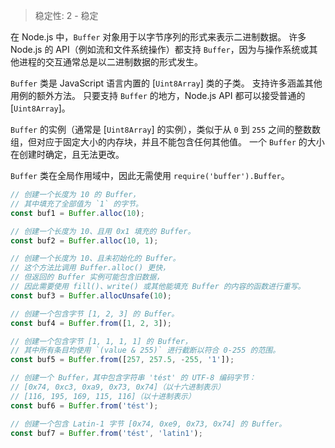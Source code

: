 
<!--introduced_in=v0.1.90-->

> 稳定性: 2 - 稳定

在 Node.js 中，`Buffer` 对象用于以字节序列的形式来表示二进制数据。 
许多 Node.js 的 API（例如流和文件系统操作）都支持 `Buffer`，因为与操作系统或其他进程的交互通常总是以二进制数据的形式发生。

`Buffer` 类是 JavaScript 语言内置的 [`Uint8Array`] 类的子类。 
支持许多涵盖其他用例的额外方法。 
只要支持 `Buffer` 的地方，Node.js API 都可以接受普通的 [`Uint8Array`]。

`Buffer` 的实例（通常是 [`Uint8Array`] 的实例），类似于从 `0` 到 `255` 之间的整数数组，但对应于固定大小的内存块，并且不能包含任何其他值。 
一个 `Buffer` 的大小在创建时确定，且无法更改。

`Buffer` 类在全局作用域中，因此无需使用 `require('buffer').Buffer`。

```js
// 创建一个长度为 10 的 Buffer，
// 其中填充了全部值为 `1` 的字节。
const buf1 = Buffer.alloc(10);

// 创建一个长度为 10、且用 0x1 填充的 Buffer。 
const buf2 = Buffer.alloc(10, 1);

// 创建一个长度为 10、且未初始化的 Buffer。
// 这个方法比调用 Buffer.alloc() 更快，
// 但返回的 Buffer 实例可能包含旧数据，
// 因此需要使用 fill()、write() 或其他能填充 Buffer 的内容的函数进行重写。
const buf3 = Buffer.allocUnsafe(10);

// 创建一个包含字节 [1, 2, 3] 的 Buffer。
const buf4 = Buffer.from([1, 2, 3]);

// 创建一个包含字节 [1, 1, 1, 1] 的 Buffer，
// 其中所有条目均使用 `(value & 255)` 进行截断以符合 0-255 的范围。
const buf5 = Buffer.from([257, 257.5, -255, '1']);

// 创建一个 Buffer，其中包含字符串 'tést' 的 UTF-8 编码字节：
// [0x74, 0xc3, 0xa9, 0x73, 0x74]（以十六进制表示）
// [116, 195, 169, 115, 116]（以十进制表示）
const buf6 = Buffer.from('tést');

// 创建一个包含 Latin-1 字节 [0x74, 0xe9, 0x73, 0x74] 的 Buffer。
const buf7 = Buffer.from('tést', 'latin1');
```

